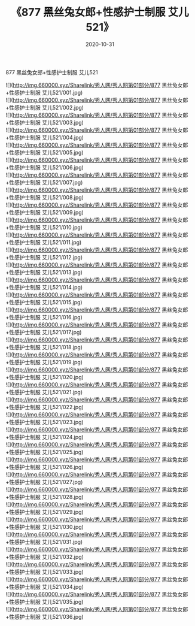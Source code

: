 ﻿---
layout: post
title:  《877 黑丝兔女郎+性感护士制服 艾儿521》
date:   2020-10-31
img: http://img.660000.xyz/Sharelink/秀人网/秀人网第01部分/877 黑丝兔女郎+性感护士制服 艾儿521/000.jpg
categories: [美女, 清纯, 唯美]
---

877 黑丝兔女郎+性感护士制服 艾儿521

  ![](http://img.660000.xyz/Sharelink/秀人网/秀人网第01部分/877 黑丝兔女郎+性感护士制服 艾儿521/001.jpg) <br> ![](http://img.660000.xyz/Sharelink/秀人网/秀人网第01部分/877 黑丝兔女郎+性感护士制服 艾儿521/002.jpg) <br> ![](http://img.660000.xyz/Sharelink/秀人网/秀人网第01部分/877 黑丝兔女郎+性感护士制服 艾儿521/003.jpg) <br> ![](http://img.660000.xyz/Sharelink/秀人网/秀人网第01部分/877 黑丝兔女郎+性感护士制服 艾儿521/004.jpg) <br> ![](http://img.660000.xyz/Sharelink/秀人网/秀人网第01部分/877 黑丝兔女郎+性感护士制服 艾儿521/005.jpg) <br> ![](http://img.660000.xyz/Sharelink/秀人网/秀人网第01部分/877 黑丝兔女郎+性感护士制服 艾儿521/006.jpg) <br> ![](http://img.660000.xyz/Sharelink/秀人网/秀人网第01部分/877 黑丝兔女郎+性感护士制服 艾儿521/007.jpg) <br> ![](http://img.660000.xyz/Sharelink/秀人网/秀人网第01部分/877 黑丝兔女郎+性感护士制服 艾儿521/008.jpg) <br> ![](http://img.660000.xyz/Sharelink/秀人网/秀人网第01部分/877 黑丝兔女郎+性感护士制服 艾儿521/009.jpg) <br> ![](http://img.660000.xyz/Sharelink/秀人网/秀人网第01部分/877 黑丝兔女郎+性感护士制服 艾儿521/010.jpg) <br> ![](http://img.660000.xyz/Sharelink/秀人网/秀人网第01部分/877 黑丝兔女郎+性感护士制服 艾儿521/011.jpg) <br> ![](http://img.660000.xyz/Sharelink/秀人网/秀人网第01部分/877 黑丝兔女郎+性感护士制服 艾儿521/012.jpg) <br> ![](http://img.660000.xyz/Sharelink/秀人网/秀人网第01部分/877 黑丝兔女郎+性感护士制服 艾儿521/013.jpg) <br> ![](http://img.660000.xyz/Sharelink/秀人网/秀人网第01部分/877 黑丝兔女郎+性感护士制服 艾儿521/014.jpg) <br> ![](http://img.660000.xyz/Sharelink/秀人网/秀人网第01部分/877 黑丝兔女郎+性感护士制服 艾儿521/015.jpg) <br> ![](http://img.660000.xyz/Sharelink/秀人网/秀人网第01部分/877 黑丝兔女郎+性感护士制服 艾儿521/016.jpg) <br> ![](http://img.660000.xyz/Sharelink/秀人网/秀人网第01部分/877 黑丝兔女郎+性感护士制服 艾儿521/017.jpg) <br> ![](http://img.660000.xyz/Sharelink/秀人网/秀人网第01部分/877 黑丝兔女郎+性感护士制服 艾儿521/018.jpg) <br> ![](http://img.660000.xyz/Sharelink/秀人网/秀人网第01部分/877 黑丝兔女郎+性感护士制服 艾儿521/019.jpg) <br> ![](http://img.660000.xyz/Sharelink/秀人网/秀人网第01部分/877 黑丝兔女郎+性感护士制服 艾儿521/020.jpg) <br> ![](http://img.660000.xyz/Sharelink/秀人网/秀人网第01部分/877 黑丝兔女郎+性感护士制服 艾儿521/021.jpg) <br> ![](http://img.660000.xyz/Sharelink/秀人网/秀人网第01部分/877 黑丝兔女郎+性感护士制服 艾儿521/022.jpg) <br> ![](http://img.660000.xyz/Sharelink/秀人网/秀人网第01部分/877 黑丝兔女郎+性感护士制服 艾儿521/023.jpg) <br> ![](http://img.660000.xyz/Sharelink/秀人网/秀人网第01部分/877 黑丝兔女郎+性感护士制服 艾儿521/024.jpg) <br> ![](http://img.660000.xyz/Sharelink/秀人网/秀人网第01部分/877 黑丝兔女郎+性感护士制服 艾儿521/025.jpg) <br> ![](http://img.660000.xyz/Sharelink/秀人网/秀人网第01部分/877 黑丝兔女郎+性感护士制服 艾儿521/026.jpg) <br> ![](http://img.660000.xyz/Sharelink/秀人网/秀人网第01部分/877 黑丝兔女郎+性感护士制服 艾儿521/027.jpg) <br> ![](http://img.660000.xyz/Sharelink/秀人网/秀人网第01部分/877 黑丝兔女郎+性感护士制服 艾儿521/028.jpg) <br> ![](http://img.660000.xyz/Sharelink/秀人网/秀人网第01部分/877 黑丝兔女郎+性感护士制服 艾儿521/029.jpg) <br> ![](http://img.660000.xyz/Sharelink/秀人网/秀人网第01部分/877 黑丝兔女郎+性感护士制服 艾儿521/030.jpg) <br> ![](http://img.660000.xyz/Sharelink/秀人网/秀人网第01部分/877 黑丝兔女郎+性感护士制服 艾儿521/031.jpg) <br> ![](http://img.660000.xyz/Sharelink/秀人网/秀人网第01部分/877 黑丝兔女郎+性感护士制服 艾儿521/032.jpg) <br> ![](http://img.660000.xyz/Sharelink/秀人网/秀人网第01部分/877 黑丝兔女郎+性感护士制服 艾儿521/033.jpg) <br> ![](http://img.660000.xyz/Sharelink/秀人网/秀人网第01部分/877 黑丝兔女郎+性感护士制服 艾儿521/034.jpg) <br> ![](http://img.660000.xyz/Sharelink/秀人网/秀人网第01部分/877 黑丝兔女郎+性感护士制服 艾儿521/035.jpg) <br> ![](http://img.660000.xyz/Sharelink/秀人网/秀人网第01部分/877 黑丝兔女郎+性感护士制服 艾儿521/036.jpg) <br>